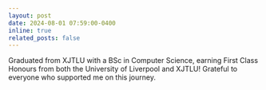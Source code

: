 ```yaml
---
layout: post
date: 2024-08-01 07:59:00-0400
inline: true
related_posts: false
---
```


Graduated from XJTLU with a BSc in Computer Science, earning First Class Honours from both the University of Liverpool and XJTLU! Grateful to everyone who supported me on this journey.
